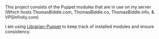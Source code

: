 This project consists of the Puppet modules that are in use on my server (Which hosts ThomasBiddle.com, ThomasBiddle.co, ThomasBiddle.info, & VPSInfinity.com)

I am using <a href="https://github.com/rodjek/librarian-puppet">Librarian-Puppet</a> to keep track of installed modules and ensure consistency.
